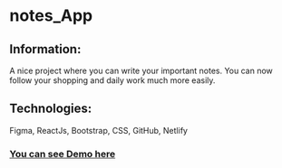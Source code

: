 # notes_App

## Information:
A nice project where you can write your important notes. You can now follow your shopping and daily work much more easily.

## Technologies:
Figma, ReactJs, Bootstrap, CSS, GitHub, Netlify

### <a href="https://warningnotes.netlify.app/">You can see Demo here</a>
